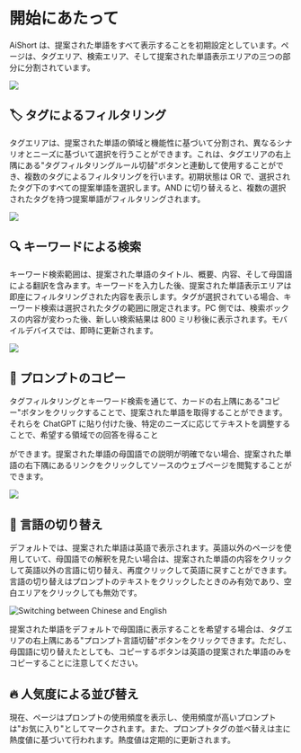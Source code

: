 # 開始にあたって

AiShort は、提案された単語をすべて表示することを初期設定としています。ページは、タグエリア、検索エリア、そして提案された単語表示エリアの三つの部分に分割されています。

![](https://img.newzone.top/2023-06-05-20-44-19.png?imageMogr2/format/webp)

## 🏷︎ タグによるフィルタリング

タグエリアは、提案された単語の領域と機能性に基づいて分割され、異なるシナリオとニーズに基づいて選択を行うことができます。これは、タグエリアの右上隅にある"タグフィルタリングルール切替"ボタンと連動して使用することができ、複数のタグによるフィルタリングを行います。初期状態は OR で、選択されたタグ下のすべての提案単語を選択します。AND に切り替えると、複数の選択されたタグを持つ提案単語がフィルタリングされます。

![](https://img.newzone.top/2023-06-05-20-50-19.png?imageMogr2/format/webp)

## 🔍 キーワードによる検索

キーワード検索範囲は、提案された単語のタイトル、概要、内容、そして母国語による翻訳を含みます。キーワードを入力した後、提案された単語表示エリアは即座にフィルタリングされた内容を表示します。タグが選択されている場合、キーワード検索は選択されたタグの範囲に限定されます。PC 側では、検索ボックスの内容が変わった後、新しい検索結果は 800 ミリ秒後に表示されます。モバイルデバイスでは、即時に更新されます。

![](https://img.newzone.top/2023-06-05-20-58-07.png?imageMogr2/format/webp)

## 🔬 プロンプトのコピー

タグフィルタリングとキーワード検索を通じて、カードの右上隅にある"コピー"ボタンをクリックすることで、提案された単語を取得することができます。それらを ChatGPT に貼り付けた後、特定のニーズに応じてテキストを調整することで、希望する領域での回答を得ること

ができます。提案された単語の母国語での説明が明確でない場合、提案された単語の右下隅にあるリンクをクリックしてソースのウェブページを閲覧することができます。

![](https://img.newzone.top/2023-06-11-17-14-07.png?imageMogr2/format/webp)

## 💬 言語の切り替え

デフォルトでは、提案された単語は英語で表示されます。英語以外のページを使用していて、母国語での解釈を見たい場合は、提案された単語の内容をクリックして英語以外の言語に切り替え、再度クリックして英語に戻すことができます。言語の切り替えはプロンプトのテキストをクリックしたときのみ有効であり、空白エリアをクリックしても無効です。

![Switching between Chinese and English](http://img.newzone.top/chatgptshortcut_encn.gif)

提案された単語をデフォルトで母国語に表示することを希望する場合は、タグエリアの右上隅にある"プロンプト言語切替"ボタンをクリックできます。ただし、母国語に切り替えたとしても、コピーするボタンは英語の提案された単語のみをコピーすることに注意してください。

## 🔥 人気度による並び替え

現在、ページはプロンプトの使用頻度を表示し、使用頻度が高いプロンプトは"お気に入り"としてマークされます。また、プロンプトタグの並べ替えは主に熱度値に基づいて行われます。熱度値は定期的に更新されます。
